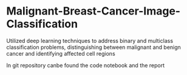 # Malignant-Breast-Cancer-Image-Classification
Utilized deep learning techniques to address binary and multiclass classification problems, distinguishing between malignant and benign cancer and identifying affected cell regions

In git repository canbe found the code notebook and the report
